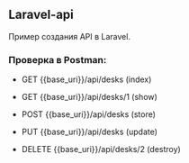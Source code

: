 ## Laravel-api

Пример создания API в Laravel.

### Проверка в Postman:

- GET {{base_uri}}/api/desks (index)

- GET {{base_uri}}/api/desks/1 (show)

- POST {{base_uri}}/api/desks (store)

- PUT {{base_uri}}/api/desks (update)

- DELETE {{base_uri}}/api/desks/2 (destroy) 

